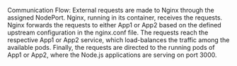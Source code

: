 Communication Flow:
External requests are made to Nginx through the assigned NodePort.
Nginx, running in its container, receives the requests.
Nginx forwards the requests to either App1 or App2 based on the defined upstream configuration in the nginx.conf file.
The requests reach the respective App1 or App2 service, which load-balances the traffic among the available pods.
Finally, the requests are directed to the running pods of App1 or App2, where the Node.js applications are serving on port 3000.
